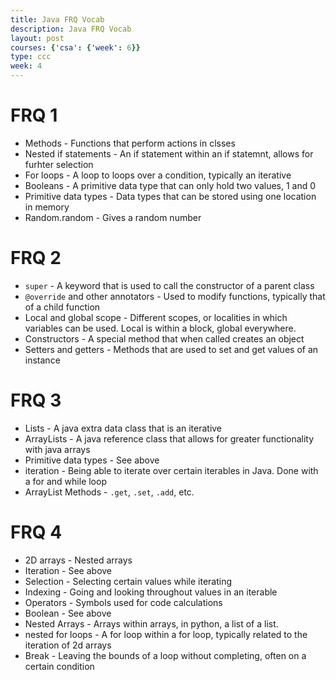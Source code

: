 ```yaml
---
title: Java FRQ Vocab
description: Java FRQ Vocab
layout: post
courses: {'csa': {'week': 6}}
type: ccc
week: 4
---
```


# FRQ 1
- Methods - Functions that perform actions in clsses
- Nested if statements - An if statement within an if statemnt, allows for furhter selection
- For loops - A loop to loops over a condition, typically an iterative
- Booleans - A primitive data type that can only hold two values, 1 and 0
- Primitive data types - Data types that can be stored using one location in memory
- Random.random - Gives a random number

# FRQ 2
- `super`  - A keyword that is used to call the constructor of a parent class
- `@override` and other annotators - Used to modify functions, typically that of a child function 
- Local and global scope - Different scopes, or localities in which variables can be used. Local is within a block, global everywhere.
- Constructors - A special method that when called creates an object
- Setters and getters - Methods that are used to set and get values of an instance


# FRQ 3
- Lists  - A java extra data class that is an iterative
- ArrayLists - A java reference class that allows for greater functionality with java arrays
- Primitive data types - See above
- iteration - Being able to iterate over certain iterables in Java. Done with a for and while loop
- ArrayList Methods - `.get`,  `.set`, `.add`, etc.

# FRQ 4
- 2D arrays - Nested arrays
- Iteration - See above
- Selection - Selecting certain values while iterating
- Indexing - Going and looking throughout values in an iterable
- Operators - Symbols used for code calculations
- Boolean - See above
- Nested Arrays - Arrays within arrays, in python, a list of a list. 
- nested for loops - A for loop within a for loop, typically related to the iteration of 2d arrays
- Break - Leaving the bounds of a loop without completing, often on a certain condition
